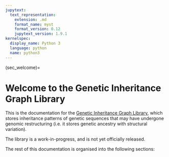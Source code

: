 ```yaml
---
jupytext:
  text_representation:
    extension: .md
    format_name: myst
    format_version: 0.12
    jupytext_version: 1.9.1
kernelspec:
  display_name: Python 3
  language: python
  name: python3
---
```


(sec_welcome)=

# Welcome to the Genetic Inheritance Graph Library

This is the documentation for the
[Genetic Inheritance Graph Library](https://github.com/hyanwong/giglib),
which stores inheritance patterns of genetic sequences
that may have undergone genomic restructuring (i.e. it stores
genetic ancestry with structural variation).

The library is a work-in-progress, and is not yet officially released.

The rest of this documentation is organised into the following sections:

```{tableofcontents}
```
